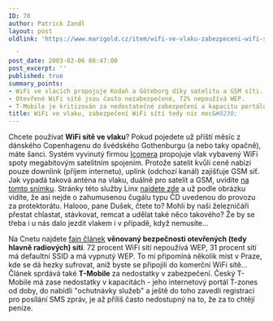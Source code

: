 ```yaml
---
ID: 78
author: Patrick Zandl
layout: post
oldlink: 'https://www.marigold.cz/item/wifi-ve-vlaku-zabezpeceni-wifi-siti-tedy-nic-moc

  '
post_date: 2003-02-06 08:47:00
post_excerpt: ''
published: true
summary_points:
- WiFi ve vlacích propojuje Kodaň a Göteborg díky satelitu a GSM síti.
- Otevřené WiFi sítě jsou často nezabezpečené, 72% nepoužívá WEP.
- T-Mobile je kritizován za nedostatečné zabezpečení a kapacitu portálu.
title: WiFi ve vlaku, zabezpečení WiFi sítí tedy nic moc&#8230;
---
```


<p>
Chcete používat <STRONG>WiFi sítě ve vlaku</STRONG>? Pokud pojedete už příští měsíc z dánského Copenhagenu do švédského Gothenburgu (a nebo taky opačně), máte šanci. Systém vyvinutý firmou <A href="http://www.icomera.com/" target=_blank>Icomera</A> propojuje vlak vybavený WiFi spoty megabitovým satelitním spojením. Protože satelit kvůli ceně nabízí pouze downlink (příjem internetu), uplink (odchozí kanál) zajišťuje GSM síť. Jak vypadá taková anténa na vlaku, duálně pro satelit a GSM, uvidíte <A href="http://www.linx.se/about/linx_antenn_02.jpg" target=_blank>na tomto snímku</A>. Stránky této služby Linx <A href="http://www.linx.se/" target=_blank>najdete zde</A> a už podle obrázku vidíte, že asi nejde o zahumusenou čugálu typu ČD uvedenou do provozu za protektorátu. Halooo, pane Dušek, čtete to? Mohli by naši železničáři přestat chlastat, stávkovat, remcat&#160;a udělat také něco takového? Že by se třeba i u nás dalo jezdit vlakem i v případě, když nemusíte...</p>

<p>
Na Cnetu najdete <A href="http://news.com.com/2009-1033-982324.html?tag=sr_toc" target=_blank>fajn článek</A> <STRONG>věnovaný bezpečnosti otevřených (tedy hlavně radiových) sítí</STRONG>. 72 procent WiFi sítí nepoužívá WEP, 31 procent sítí má defaultní SSID a má vypnutý WEP. To mi připomíná několik míst v Praze, kde se dá hezky sufrovat, aniž byste se připojili do komerční WiFi sítě... Článek sprdává také <STRONG>T-Mobile</STRONG> za nedostatky v zabezpečení. Český T-Mobile má zase nedostatky v kapacitách - jeho internetový portál T-zones od doby, do nabídli "ochutnávky služeb" a ještě do toho zavedli registraci pro posílání SMS zpráv, je až příliš často nedostupný&#160;na to, že za to chtějí peníze.</p>